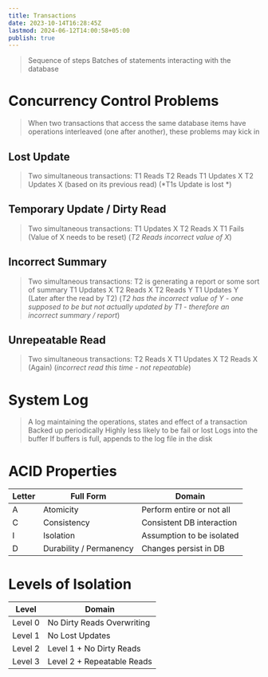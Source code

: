 ```yaml
---
title: Transactions
date: 2023-10-14T16:28:45Z
lastmod: 2024-06-12T14:00:58+05:00
publish: true
---
```


> Sequence of steps
> Batches of statements interacting with the database

# Concurrency Control Problems

> When two transactions that access the same database items have operations interleaved (one after another), these problems may kick in

## Lost Update

> Two simultaneous transactions:
> T1 Reads
> T2 Reads
> T1 Updates X
> T2 Updates X (based on its previous read)
> (*T1s Update is lost *)

## Temporary Update / Dirty Read

> Two simultaneous transactions:
> T1 Updates X
> T2 Reads X
> T1 Fails (Value of X needs to be reset)
> (*T2 Reads incorrect value of X*)

## Incorrect Summary

> Two simultaneous transactions:
> T2 is generating a report or some sort of summary
> T1 Updates X
> T2 Reads X
> T2 Reads Y
> T1 Updates Y (Later after the read by T2)
> (*T2 has the incorrect value of Y - one supposed to be but not actually updated by T1 - therefore an incorrect summary / report*)

## Unrepeatable Read

> Two simultaneous transactions:
> T2 Reads X
> T1 Updates X
> T2 Reads X (Again)
> (*incorrect read this time - not repeatable*)
# System Log

> A log maintaining the operations, states and effect of a transaction
> Backed up periodically
> Highly less likely to be fail or lost
> Logs into the buffer
> If buffers is full, appends to the log file in the disk

# ACID Properties

|Letter|Full Form|Domain|
| --------| -------------------------| ---------------------------|
|A|Atomicity|Perform entire or not all|
|C|Consistency|Consistent DB interaction|
|I|Isolation|Assumption to be isolated|
|D|Durability / Permanency|Changes persist in DB|

# Levels of Isolation

|Level|Domain|
| ---------| ----------------------------|
|Level 0|No Dirty Reads Overwriting|
|Level 1|No Lost Updates|
|Level 2|Level 1 + No Dirty Reads|
|Level 3|Level 2 + Repeatable Reads|
